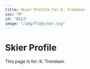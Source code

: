 ```yaml
---
title: Skier Profile for K. Trondsen
sex: "M"
id: "8413"
image: "/img/flags/nor.svg" 
---
```


# Skier Profile

This page is for: K. Trondsen.
    